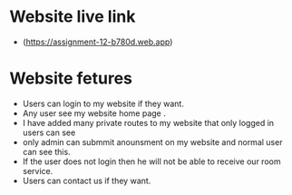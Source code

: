 # Website live link
- (https://assignment-12-b780d.web.app)

# Website fetures
- Users can login to my website if they want.
- Any user see my website home page .
- I have added many private routes to my website that only logged in users can see
- only admin can submmit anounsment  on my website and normal user can see this.
- If the user does not login then he will not be able to receive our room service.
- Users can contact us if they want.

